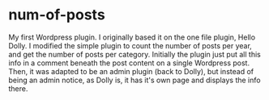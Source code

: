# num-of-posts
My first Wordpress plugin. I originally based it on the one file plugin, Hello Dolly. I modified the simple plugin to count the number of posts per year, and get the number of posts per category. Initially the plugin just put all this info in a comment beneath the post content on a single Wordpress post. Then, it was adapted to be an admin plugin (back to Dolly), but instead of being an admin notice, as Dolly is, it has it's own page and displays the info there.
